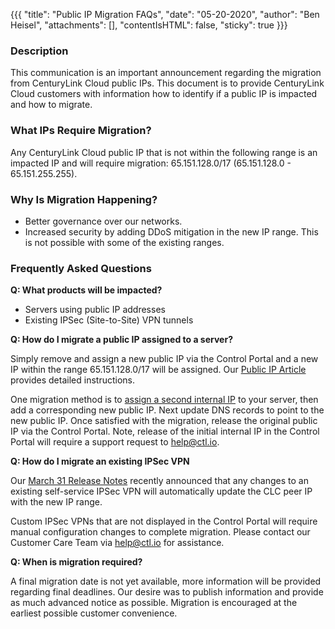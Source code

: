 {{{
  "title": "Public IP Migration FAQs",
  "date": "05-20-2020",
  "author": "Ben Heisel",
  "attachments": [],
  "contentIsHTML": false,
  "sticky": true
}}}

### Description

This communication is an important announcement regarding the migration from CenturyLink Cloud public IPs. This document is to provide CenturyLink Cloud customers with information how to identify if a public IP is impacted and how to migrate.

###  What IPs Require Migration?

Any CenturyLink Cloud public IP that is not within the following range is an impacted IP and will require migration: 65.151.128.0/17 (65.151.128.0 - 65.151.255.255).

### Why Is Migration Happening?

* Better governance over our networks.
* Increased security by adding DDoS mitigation in the new IP range. This is not possible with some of the existing ranges. 


### Frequently Asked Questions

**Q: What products will be impacted?**

* Servers using public IP addresses 
* Existing IPSec (Site-to-Site) VPN tunnels 

**Q: How do I migrate a public IP assigned to a server?**

Simply remove and assign a new public IP via the Control Portal and a new IP within the range 65.151.128.0/17 will be assigned. Our [Public IP Article](../network/CenturyLink%20Cloud/how-to-add-public-ip-to-virtual-machine.md) provides detailed instructions.

One migration method is to [assign a second internal IP](../Servers/how-to-associate-additional-private-ips-with-a-cloud-server.md) to your server, then add a corresponding new public IP. Next update DNS records to point to the new public IP. Once satisfied with the migration, release the original public IP via the Control Portal. Note, release of the initial internal IP in the Control Portal will require a support request to help@ctl.io.

**Q: How do I migrate an existing IPSec VPN**

Our [March 31 Release Notes](../Release%20Notes/2020/2020-03-31-cloud-platform-release-notes/.md) recently announced that any changes to an existing self-service IPSec VPN will automatically update the CLC peer IP with the new IP range. 

Custom IPSec VPNs that are not displayed in the Control Portal will require manual configuration changes to complete migration. Please contact our Customer Care Team via help@ctl.io for assistance.

**Q: When is migration required?**

A final migration date is not yet available, more information will be provided regarding final deadlines. Our desire was to publish information and provide as much advanced notice as possible. Migration is encouraged at the earliest possible customer convenience.
